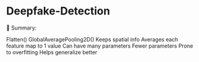 # Deepfake-Detection

📌 Summary:

Flatten()	GlobalAveragePooling2D()
Keeps spatial info	Averages each feature map to 1 value
Can have many parameters	Fewer parameters
Prone to overfitting	Helps generalize better